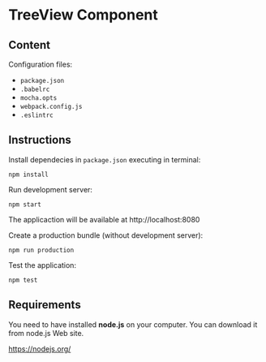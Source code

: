 # TreeView Component

## Content

Configuration files:

- `package.json`
- `.babelrc`
- `mocha.opts`
- `webpack.config.js`
- `.eslintrc`

## Instructions

Install dependecies in `package.json` executing in terminal:
```
npm install
```
Run development server:
```
npm start
```
The applicaction will be available at http://localhost:8080

Create a production bundle (without development server):
```
npm run production
```
Test the application:
```
npm test
```

## Requirements
You need to have installed **node.js** on your computer. You can download it from node.js Web site.

https://nodejs.org/
